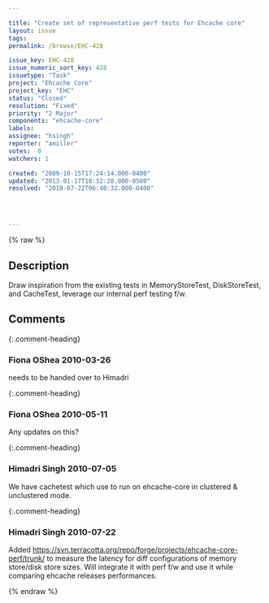```yaml
---

title: "Create set of representative perf tests for Ehcache core"
layout: issue
tags: 
permalink: /browse/EHC-428

issue_key: EHC-428
issue_numeric_sort_key: 428
issuetype: "Task"
project: "Ehcache Core"
project_key: "EHC"
status: "Closed"
resolution: "Fixed"
priority: "2 Major"
components: "ehcache-core"
labels: 
assignee: "hsingh"
reporter: "amiller"
votes:  0
watchers: 1

created: "2009-10-15T17:24:14.000-0400"
updated: "2013-01-17T18:32:28.000-0500"
resolved: "2010-07-22T06:40:32.000-0400"




---
```


{% raw %}

## Description

<div markdown="1" class="description">

Draw inspiration from the existing tests in MemoryStoreTest, DiskStoreTest, and CacheTest, leverage our internal perf testing f/w.  



</div>

## Comments


{:.comment-heading}
### **Fiona OShea** <span class="date">2010-03-26</span>

<div markdown="1" class="comment">

needs to be handed over to Himadri

</div>


{:.comment-heading}
### **Fiona OShea** <span class="date">2010-05-11</span>

<div markdown="1" class="comment">

Any updates on this?

</div>


{:.comment-heading}
### **Himadri Singh** <span class="date">2010-07-05</span>

<div markdown="1" class="comment">

We have cachetest which use to run on ehcache-core in clustered & unclustered mode.

</div>


{:.comment-heading}
### **Himadri Singh** <span class="date">2010-07-22</span>

<div markdown="1" class="comment">

Added https://svn.terracotta.org/repo/forge/projects/ehcache-core-perf/trunk/ to measure the latency for diff configurations of memory store/disk store sizes. Will integrate it with perf f/w and use it while comparing ehcache releases performances.

</div>



{% endraw %}
